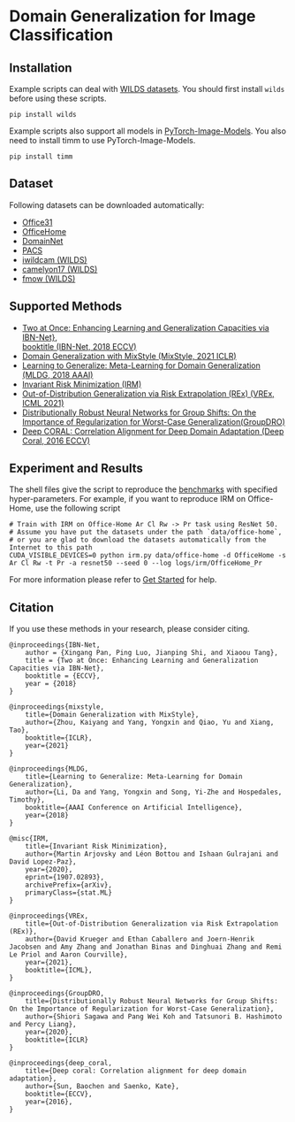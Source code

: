 # Domain Generalization for Image Classification

## Installation
Example scripts can deal with [WILDS datasets](https://wilds.stanford.edu/).
You should first install ``wilds`` before using these scripts.

```
pip install wilds
```

Example scripts also support all models in [PyTorch-Image-Models](https://github.com/rwightman/pytorch-image-models).
You also need to install timm to use PyTorch-Image-Models.

```
pip install timm
```

## Dataset

Following datasets can be downloaded automatically:

- [Office31](https://www.cc.gatech.edu/~judy/domainadapt/)
- [OfficeHome](https://www.hemanthdv.org/officeHomeDataset.html)
- [DomainNet](http://ai.bu.edu/M3SDA/)
- [PACS](https://domaingeneralization.github.io/#data)
- [iwildcam (WILDS)](https://wilds.stanford.edu/datasets/)
- [camelyon17 (WILDS)](https://wilds.stanford.edu/datasets/)
- [fmow (WILDS)](https://wilds.stanford.edu/datasets/)

## Supported Methods

- [Two at Once: Enhancing Learning and Generalization Capacities via IBN-Net},  
  booktitle (IBN-Net, 2018 ECCV)](https://openaccess.thecvf.com/content_ECCV_2018/papers/Xingang_Pan_Two_at_Once_ECCV_2018_paper.pdf)
- [Domain Generalization with MixStyle (MixStyle, 2021 ICLR)](https://arxiv.org/abs/2104.02008)
- [Learning to Generalize: Meta-Learning for Domain Generalization (MLDG, 2018 AAAI)](https://arxiv.org/pdf/1710.03463.pdf)
- [Invariant Risk Minimization (IRM)](https://arxiv.org/abs/1907.02893)
- [Out-of-Distribution Generalization via Risk Extrapolation (REx) (VREx, ICML 2021)](https://arxiv.org/abs/2003.00688)
- [Distributionally Robust Neural Networks for Group Shifts: On the Importance of Regularization for Worst-Case Generalization(GroupDRO)](https://arxiv.org/abs/1911.08731)
- [Deep CORAL: Correlation Alignment for Deep Domain Adaptation (Deep Coral, 2016 ECCV)](https://arxiv.org/abs/1607.01719)

## Experiment and Results

The shell files give the script to reproduce the [benchmarks](/docs/dglib/benchmarks/image_classification.rst) with specified hyper-parameters.
For example, if you want to reproduce IRM on Office-Home, use the following script

```shell script
# Train with IRM on Office-Home Ar Cl Rw -> Pr task using ResNet 50.
# Assume you have put the datasets under the path `data/office-home`, 
# or you are glad to download the datasets automatically from the Internet to this path
CUDA_VISIBLE_DEVICES=0 python irm.py data/office-home -d OfficeHome -s Ar Cl Rw -t Pr -a resnet50 --seed 0 --log logs/irm/OfficeHome_Pr
```

For more information please refer to [Get Started](/docs/get_started/quickstart.rst) for help.

## Citation
If you use these methods in your research, please consider citing.

```
@inproceedings{IBN-Net,  
    author = {Xingang Pan, Ping Luo, Jianping Shi, and Xiaoou Tang},  
    title = {Two at Once: Enhancing Learning and Generalization Capacities via IBN-Net},  
    booktitle = {ECCV},  
    year = {2018}  
}

@inproceedings{mixstyle,
    title={Domain Generalization with MixStyle},
    author={Zhou, Kaiyang and Yang, Yongxin and Qiao, Yu and Xiang, Tao},
    booktitle={ICLR},
    year={2021}
}

@inproceedings{MLDG,
    title={Learning to Generalize: Meta-Learning for Domain Generalization},
    author={Li, Da and Yang, Yongxin and Song, Yi-Zhe and Hospedales, Timothy},
  	booktitle={AAAI Conference on Artificial Intelligence},
  	year={2018}
}
 
@misc{IRM,
    title={Invariant Risk Minimization}, 
    author={Martin Arjovsky and Léon Bottou and Ishaan Gulrajani and David Lopez-Paz},
    year={2020},
    eprint={1907.02893},
    archivePrefix={arXiv},
    primaryClass={stat.ML}
}

@inproceedings{VREx,
    title={Out-of-Distribution Generalization via Risk Extrapolation (REx)}, 
    author={David Krueger and Ethan Caballero and Joern-Henrik Jacobsen and Amy Zhang and Jonathan Binas and Dinghuai Zhang and Remi Le Priol and Aaron Courville},
    year={2021},
    booktitle={ICML},
}

@inproceedings{GroupDRO,
    title={Distributionally Robust Neural Networks for Group Shifts: On the Importance of Regularization for Worst-Case Generalization}, 
    author={Shiori Sagawa and Pang Wei Koh and Tatsunori B. Hashimoto and Percy Liang},
    year={2020},
    booktitle={ICLR}
}

@inproceedings{deep_coral,
    title={Deep coral: Correlation alignment for deep domain adaptation},
    author={Sun, Baochen and Saenko, Kate},
    booktitle={ECCV},
    year={2016},
}
```